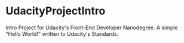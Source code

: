 # UdacityProjectIntro
Intro Project for Udacity's Front-End Developer Nanodegree. A simple "Hello World!" written to Udacity's Standards.
